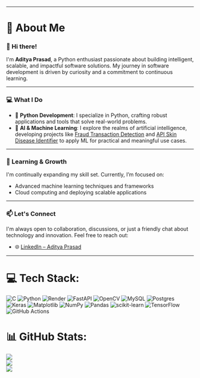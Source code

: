 
---

# 💫 About Me

### 👋 Hi there!

I'm **Aditya Prasad**, a Python enthusiast passionate about building intelligent, scalable, and impactful software solutions. My journey in software development is driven by curiosity and a commitment to continuous learning.

---

### 💻 What I Do

* 🐍 **Python Development**: I specialize in Python, crafting robust applications and tools that solve real-world problems.
* 🧠 **AI & Machine Learning**: I explore the realms of artificial intelligence, developing projects like [Fraud Transaction Detection](https://github.com/yugamax/Fraud-Transaction-Detection) and [API Skin Disease Identifier](https://github.com/yugamax/API_Skin_disease_identifier) to apply ML for practical and meaningful use cases.

---

### 🌱 Learning & Growth

I'm continually expanding my skill set. Currently, I’m focused on:

* Advanced machine learning techniques and frameworks
* Cloud computing and deploying scalable applications

---

### 📫 Let's Connect

I'm always open to collaboration, discussions, or just a friendly chat about technology and innovation. Feel free to reach out:

* 🌐 [LinkedIn – Aditya Prasad](https://www.linkedin.com/in/aditya-prasad-b9b57827a)

---


# 💻 Tech Stack:
![C](https://img.shields.io/badge/c-%2300599C.svg?style=for-the-badge&logo=c&logoColor=white) ![Python](https://img.shields.io/badge/python-3670A0?style=for-the-badge&logo=python&logoColor=ffdd54) ![Render](https://img.shields.io/badge/Render-%46E3B7.svg?style=for-the-badge&logo=render&logoColor=white) ![FastAPI](https://img.shields.io/badge/FastAPI-005571?style=for-the-badge&logo=fastapi) ![OpenCV](https://img.shields.io/badge/opencv-%23white.svg?style=for-the-badge&logo=opencv&logoColor=white) ![MySQL](https://img.shields.io/badge/mysql-4479A1.svg?style=for-the-badge&logo=mysql&logoColor=white) ![Postgres](https://img.shields.io/badge/postgres-%23316192.svg?style=for-the-badge&logo=postgresql&logoColor=white) ![Keras](https://img.shields.io/badge/Keras-%23D00000.svg?style=for-the-badge&logo=Keras&logoColor=white) ![Matplotlib](https://img.shields.io/badge/Matplotlib-%23ffffff.svg?style=for-the-badge&logo=Matplotlib&logoColor=black) ![NumPy](https://img.shields.io/badge/numpy-%23013243.svg?style=for-the-badge&logo=numpy&logoColor=white) ![Pandas](https://img.shields.io/badge/pandas-%23150458.svg?style=for-the-badge&logo=pandas&logoColor=white) ![scikit-learn](https://img.shields.io/badge/scikit--learn-%23F7931E.svg?style=for-the-badge&logo=scikit-learn&logoColor=white) ![TensorFlow](https://img.shields.io/badge/TensorFlow-%23FF6F00.svg?style=for-the-badge&logo=TensorFlow&logoColor=white) ![GitHub Actions](https://img.shields.io/badge/github%20actions-%232671E5.svg?style=for-the-badge&logo=githubactions&logoColor=white)
# 📊 GitHub Stats:
![](https://github-readme-stats.vercel.app/api?username=yugamax&theme=dark&hide_border=false&include_all_commits=false&count_private=false)<br/>
![](https://nirzak-streak-stats.vercel.app/?user=yugamax&theme=dark&hide_border=false)<br/>
![](https://github-readme-stats.vercel.app/api/top-langs/?username=yugamax&theme=dark&hide_border=false&include_all_commits=false&count_private=false&layout=compact)

<!-- Proudly created with GPRM ( https://gprm.itsvg.in ) -->

